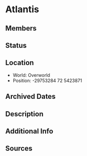 # Atlantis

## Members

## Status

## Location
- World: Overworld 
- Position: -29753284 72 5423871

## Archived Dates

## Description

## Additional Info

## Sources
